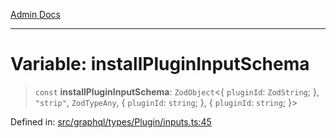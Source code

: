 [Admin Docs](/)

***

# Variable: installPluginInputSchema

> `const` **installPluginInputSchema**: `ZodObject`\<\{ `pluginId`: `ZodString`; \}, `"strip"`, `ZodTypeAny`, \{ `pluginId`: `string`; \}, \{ `pluginId`: `string`; \}\>

Defined in: [src/graphql/types/Plugin/inputs.ts:45](https://github.com/Sourya07/talawa-api/blob/61a1911602b2f0aac7635e08ae2918f4f768e8ff/src/graphql/types/Plugin/inputs.ts#L45)
